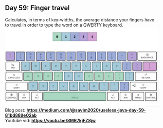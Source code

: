 ## Day 59: Finger travel
Calculates, in terms of key-widths, the average distance your fingers have to travel in order to type the word on a QWERTY keyboard.
![Colored QWERTY layout showing distance to each key in key-widths. Shift counts as +1 key-widths.](img.png)
Blog post: **<https://medium.com/@savim2020/useless-java-day-59-81bd889e02ab>**  
Youtube vid: **<https://youtu.be/8MR7kjFZ8jw>**